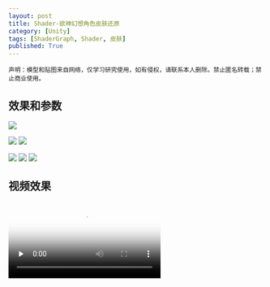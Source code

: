 ```yaml
---
layout: post
title: Shader-欲神幻想角色皮肤还原
category: [Unity]
tags: [ShaderGraph, Shader, 皮肤]
published: True
---
```



`声明：模型和贴图来自网络，仅学习研究使用，如有侵权，请联系本人删除。禁止匿名转载；禁止商业使用。`


## 效果和参数 ##
<left>
	<img src="/public/img/Shader-欲神幻想角色皮肤还原/1.gif">
	</left>
<p></p>
<left>
	<img src="/public/img/Shader-欲神幻想角色皮肤还原/1.png">
    <img src="/public/img/Shader-欲神幻想角色皮肤还原/2.png">
	</left>
<p></p>
<left>
	<img src="/public/img/Shader-欲神幻想角色皮肤还原/3.png">
	<img src="/public/img/Shader-欲神幻想角色皮肤还原/封面.png">
    <img src="/public/img/Shader-欲神幻想角色皮肤还原/4.png">
	</left>


## 视频效果 ##
<video id="video" controls="" preload="none" poster="封面">
      <source id="mp4" src="/public/img/Shader-欲神幻想角色皮肤还原/Shader-欲神幻想角色皮肤还原.mp4" type="video/mp4">
</videos>

